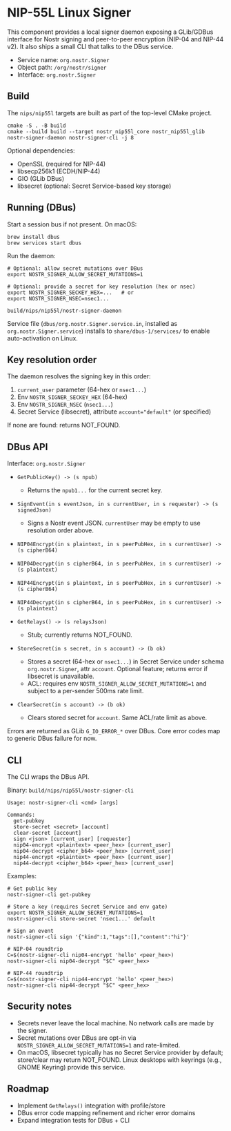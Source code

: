 # NIP-55L Linux Signer

This component provides a local signer daemon exposing a GLib/GDBus interface for Nostr signing and peer-to-peer encryption (NIP-04 and NIP-44 v2). It also ships a small CLI that talks to the DBus service.

- Service name: `org.nostr.Signer`
- Object path: `/org/nostr/signer`
- Interface: `org.nostr.Signer`

## Build

The `nips/nip55l` targets are built as part of the top-level CMake project.

```
cmake -S . -B build
cmake --build build --target nostr_nip55l_core nostr_nip55l_glib nostr-signer-daemon nostr-signer-cli -j 8
```

Optional dependencies:
- OpenSSL (required for NIP-44)
- libsecp256k1 (ECDH/NIP-44)
- GIO (GLib DBus)
- libsecret (optional: Secret Service-based key storage)

## Running (DBus)

Start a session bus if not present. On macOS:

```
brew install dbus
brew services start dbus
```

Run the daemon:

```
# Optional: allow secret mutations over DBus
export NOSTR_SIGNER_ALLOW_SECRET_MUTATIONS=1

# Optional: provide a secret for key resolution (hex or nsec)
export NOSTR_SIGNER_SECKEY_HEX=...   # or
export NOSTR_SIGNER_NSEC=nsec1...

build/nips/nip55l/nostr-signer-daemon
```

Service file (`dbus/org.nostr.Signer.service.in`, installed as `org.nostr.Signer.service`) installs to `share/dbus-1/services/` to enable auto-activation on Linux.

## Key resolution order

The daemon resolves the signing key in this order:

1. `current_user` parameter (64-hex or `nsec1...`)
2. Env `NOSTR_SIGNER_SECKEY_HEX` (64-hex)
3. Env `NOSTR_SIGNER_NSEC` (`nsec1...`)
4. Secret Service (libsecret), attribute `account="default"` (or specified)

If none are found: returns NOT_FOUND.

## DBus API

Interface: `org.nostr.Signer`

- `GetPublicKey() -> (s npub)`
  - Returns the `npub1...` for the current secret key.

- `SignEvent(in s eventJson, in s currentUser, in s requester) -> (s signedJson)`
  - Signs a Nostr event JSON. `currentUser` may be empty to use resolution order above.

- `NIP04Encrypt(in s plaintext, in s peerPubHex, in s currentUser) -> (s cipherB64)`
- `NIP04Decrypt(in s cipherB64, in s peerPubHex, in s currentUser) -> (s plaintext)`

- `NIP44Encrypt(in s plaintext, in s peerPubHex, in s currentUser) -> (s cipherB64)`
- `NIP44Decrypt(in s cipherB64, in s peerPubHex, in s currentUser) -> (s plaintext)`

- `GetRelays() -> (s relaysJson)`
  - Stub; currently returns NOT_FOUND.

- `StoreSecret(in s secret, in s account) -> (b ok)`
  - Stores a secret (64-hex or `nsec1...`) in Secret Service under schema `org.nostr.Signer`, attr `account`. Optional feature; returns error if libsecret is unavailable.
  - ACL: requires env `NOSTR_SIGNER_ALLOW_SECRET_MUTATIONS=1` and subject to a per-sender 500ms rate limit.

- `ClearSecret(in s account) -> (b ok)`
  - Clears stored secret for `account`. Same ACL/rate limit as above.

Errors are returned as GLib `G_IO_ERROR_*` over DBus. Core error codes map to generic DBus failure for now.

## CLI

The CLI wraps the DBus API.

Binary: `build/nips/nip55l/nostr-signer-cli`

```
Usage: nostr-signer-cli <cmd> [args]

Commands:
  get-pubkey
  store-secret <secret> [account]
  clear-secret [account]
  sign <json> [current_user] [requester]
  nip04-encrypt <plaintext> <peer_hex> [current_user]
  nip04-decrypt <cipher_b64> <peer_hex> [current_user]
  nip44-encrypt <plaintext> <peer_hex> [current_user]
  nip44-decrypt <cipher_b64> <peer_hex> [current_user]
```

Examples:

```
# Get public key
nostr-signer-cli get-pubkey

# Store a key (requires Secret Service and env gate)
export NOSTR_SIGNER_ALLOW_SECRET_MUTATIONS=1
nostr-signer-cli store-secret 'nsec1...' default

# Sign an event
nostr-signer-cli sign '{"kind":1,"tags":[],"content":"hi"}'

# NIP-04 roundtrip
C=$(nostr-signer-cli nip04-encrypt 'hello' <peer_hex>)
nostr-signer-cli nip04-decrypt "$C" <peer_hex>

# NIP-44 roundtrip
C=$(nostr-signer-cli nip44-encrypt 'hello' <peer_hex>)
nostr-signer-cli nip44-decrypt "$C" <peer_hex>
```

## Security notes

- Secrets never leave the local machine. No network calls are made by the signer.
- Secret mutations over DBus are opt-in via `NOSTR_SIGNER_ALLOW_SECRET_MUTATIONS=1` and rate-limited.
- On macOS, libsecret typically has no Secret Service provider by default; store/clear may return NOT_FOUND. Linux desktops with keyrings (e.g., GNOME Keyring) provide this service.

## Roadmap

- Implement `GetRelays()` integration with profile/store
- DBus error code mapping refinement and richer error domains
- Expand integration tests for DBus + CLI
